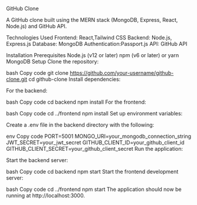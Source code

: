 GitHub Clone


A GitHub clone built using the MERN stack (MongoDB, Express, React, Node.js) and GitHub API.


Technologies Used
Frontend: React,Tailwind CSS 
Backend: Node.js, Express.js
Database: MongoDB
Authentication:Passport.js
API: GitHub API

Installation
Prerequisites
Node.js (v12 or later)
npm (v6 or later) or yarn
MongoDB
Setup
Clone the repository:

bash
Copy code
git clone https://github.com/your-username/github-clone.git
cd github-clone
Install dependencies:

For the backend:

bash
Copy code
cd backend
npm install
For the frontend:

bash
Copy code
cd ../frontend
npm install
Set up environment variables:

Create a .env file in the backend directory with the following:

env
Copy code
PORT=5001
MONGO_URI=your_mongodb_connection_string
JWT_SECRET=your_jwt_secret
GITHUB_CLIENT_ID=your_github_client_id
GITHUB_CLIENT_SECRET=your_github_client_secret
Run the application:

Start the backend server:

bash
Copy code
cd backend
npm start
Start the frontend development server:

bash
Copy code
cd ../frontend
npm start
The application should now be running at http://localhost:3000.










